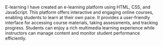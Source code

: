 E-learning
I have created an e-learning platform using HTML, CSS, and JavaScript. This platform offers interactive and engaging online courses, enabling students to learn at their own pace. It provides a user-friendly interface for accessing course materials, taking assessments, and tracking progress. Students can enjoy a rich multimedia learning experience while instructors can manage content and monitor student performance efficiently.
